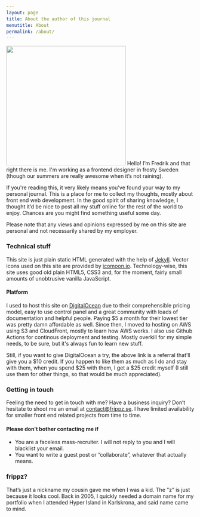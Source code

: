 ```yaml
---
layout: page
title: About the author of this journal
menutitle: About
permalink: /about/
---
```


<img
  src="/images/just-me-320w.jpg"
  srcset="/images/just-me-480w.jpg 480w,
          /images/just-me-640w.jpg 640w"
  sizes="(min-width: 1100px) 25vw, 50vw"
  alt=""
  height="320"
  width="320"
  class="left"> Hello! I’m Fredrik and that right there is me. I'm working as a frontend designer in frosty Sweden (though our summers are really awesome when it’s not raining).

If you're reading this, it very likely means you've found your way to my personal journal. This is a place for me to collect my thoughts, mostly about front end web development. In the good spirit of sharing knowledge, I thought it’d be nice to post all my stuff online for the rest of the world to enjoy. Chances are you might find something useful some day.

Please note that any views and opinions expressed by me on this site are personal and not necessarily shared by my employer.

### Technical stuff

This site is just plain static HTML generated with the help of [Jekyll](http://jekyllrb.com/). Vector icons used on this site are provided by [icomoon.io](https://icomoon.io). Technology-wise, this site uses good old plain HTML5, CSS3 and, for the moment, fairly small amounts of unobtrusive vanilla JavaScript.

#### Platform

I used to host this site on [DigitalOcean](https://m.do.co/c/2e95857e7f62) due to their comprehensible pricing model, easy to use control panel and a great community with loads of documentation and helpful people. Paying $5 a month for their lowest tier was pretty damn affordable as well. Since then, I moved to hosting on AWS using S3 and CloudFront, mostly to learn how AWS works. I also use Github Actions for continous deployment and testing. Mostly overkill for my simple needs, to be sure, but it's always fun to learn new stuff.

Still, if you want to give DigitalOcean a try, the above link is a referral that’ll give you a $10 credit. If you happen to like them as much as I do and stay with them, when you spend $25 with them, I get a $25 credit myself (I still use them for other things, so that would be much appreciated).

### Getting in touch

Feeling the need to get in touch with me? Have a business inquiry? Don’t hesitate to shoot me an email at [contact@frippz.se](mailto:contact@frippz.se). I have limited availability for smaller front end related projects from time to time.

#### Please don’t bother contacting me if

* You are a faceless mass-recruiter. I will not reply to you and I will blacklist your email.
* You want to write a guest post or “collaborate”, whatever that actually means.

### frippz?

That’s just a nickname my cousin gave me when I was a kid. The ”z” is just because it looks cool. Back in 2005, I quickly needed a domain name for my portfolio when I attended Hyper Island in Karlskrona, and said name came to mind.
